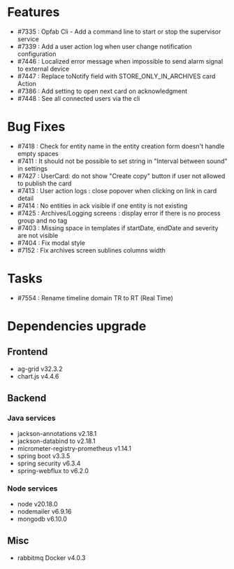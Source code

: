 
# Features
- #7335 : Opfab Cli - Add a command line to start or stop the supervisor service
- #7339 : Add a user action log when user change notification configuration
- #7446 : Localized error message when impossible to send alarm signal to external device
- #7447 : Replace toNotify field with STORE_ONLY_IN_ARCHIVES card Action
- #7386 : Add setting to open next card on acknowledgment
- #7448 : See all connected users via the cli

# Bug Fixes
- #7418 : Check for entity name in the entity creation form doesn't handle empty spaces
- #7411 : It should not be possible to set string in "Interval between sound" in settings
- #7427 : UserCard: do not show "Create copy" button if user not allowed to publish the card
- #7413 : User action logs : close popover when clicking on link in card detail
- #7414 : No entities in ack visible if one entity is not existing
- #7425 : Archives/Logging screens : display error if there is no process group and no tag
- #7403 : Missing space in templates if startDate, endDate and severity are not visible
- #7404 : Fix modal style
- #7152 : Fix archives screen sublines columns width

# Tasks

- #7554 : Rename timeline domain TR to RT (Real Time)

# Dependencies upgrade

## Frontend

- ag-grid v32.3.2
- chart.js v4.4.6
  
## Backend 

### Java services 

- jackson-annotations v2.18.1
- jackson-databind to v2.18.1
- micrometer-registry-prometheus v1.14.1
- spring boot v3.3.5
- spring security v6.3.4
- spring-webflux to v6.2.0

### Node services

- node v20.18.0
- nodemailer v6.9.16
- mongodb v6.10.0

## Misc 

-  rabbitmq Docker v4.0.3




